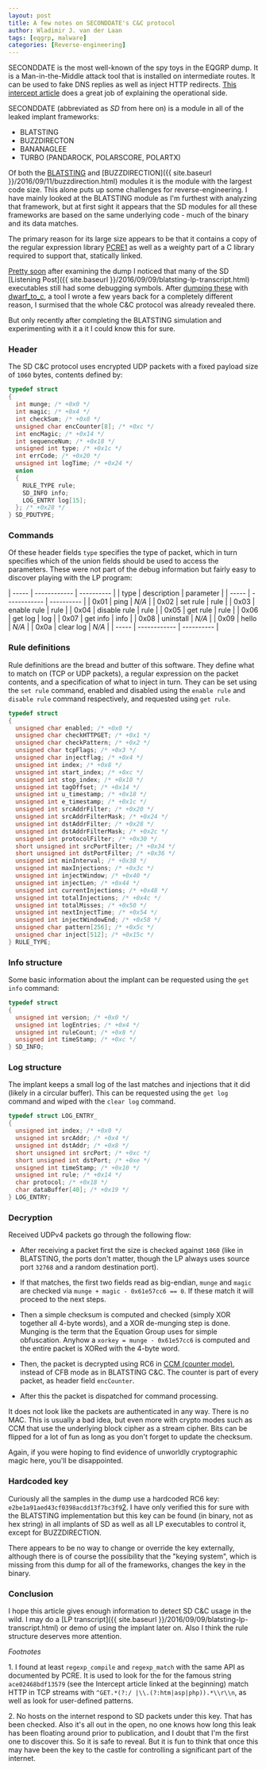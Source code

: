```yaml
---
layout: post
title: A few notes on SECONDDATE's C&C protocol
author: Wladimir J. van der Laan
tags: [eqgrp, malware]
categories: [Reverse-engineering]
---
```

SECONDDATE is the most well-known of the spy toys in the EQGRP dump.
It is a Man-in-the-Middle attack tool that is installed on intermediate routes. It can be used to fake DNS replies as well as inject HTTP redirects.
[This intercept article](https://theintercept.com/2016/08/19/the-nsa-was-hacked-snowden-documents-confirm/) does a
great job of explaining the operational side.

SECONDDATE (abbreviated as *SD* from here on) is a module in all of the leaked implant frameworks:

- BLATSTING
- BUZZDIRECTON
- BANANAGLEE
- TURBO (PANDAROCK, POLARSCORE, POLARTX)

Of both the [BLATSTING](https://gist.github.com/laanwj/9e5e404266a8956beabde522f97c421b) and [BUZZDIRECTION]({{
site.baseurl }}/2016/09/11/buzzdirection.html) modules it is the module with the largest code size.
This alone puts up some challenges for reverse-engineering. I have mainly looked at the BLATSTING module
as I'm furthest with analyzing that framework, but at first sight it appears that the SD
modules for all these frameworks are based on the same underlying code - much of the binary and its data matches.

The primary reason for its large size appears to be that it contains a copy of the regular expression library
[PCRE](http://www.pcre.org/)<a href="#foot1" class="footref">1</a> as well as a weighty part of a C library required to
support that, statically linked.

[Pretty soon](https://twitter.com/orionwl/status/765849507116507136) after examining the dump I noticed that many of the SD [Listening
Post]({{ site.baseurl }}/2016/09/09/blatsting-lp-transcript.html) executables still had some debugging symbols.
After [dumping these](https://gist.github.com/laanwj/96841340cecb5ada220af39551df2896) with [dwarf_to_c](https://github.com/laanwj/dwarf_to_c), a tool I wrote a few years back for a
completely different reason, I surmised that the whole C&C protocol was already revealed there.

But only recently after completing the BLATSTING simulation and experimenting with it a it I could know this for sure.

### Header

The SD C&C protocol uses encrypted UDP packets with a fixed payload size of `1060` bytes, contents defined by:

```c
typedef struct
{
  int munge; /* +0x0 */
  int magic; /* +0x4 */
  int checkSum; /* +0x8 */
  unsigned char encCounter[8]; /* +0xc */
  int encMagic; /* +0x14 */
  int sequenceNum; /* +0x18 */
  unsigned int type; /* +0x1c */
  int errCode; /* +0x20 */
  unsigned int logTime; /* +0x24 */
  union
  {
    RULE_TYPE rule;
    SD_INFO info;
    LOG_ENTRY log[15];
  }; /* +0x28 */
} SD_PDUTYPE;
```

### Commands

Of these header fields `type` specifies the type of packet, which in turn specifies which of the union
fields should be used to access the parameters. These were not part of the debug information but fairly easy to
discover playing with the LP program:

| ----- | ------------ | ---------- |
| type  | description  | parameter  |
| ----- | ------------ | ---------- |
|  0x01 | ping         | *N/A*      |
|  0x02 | set rule     | rule       |
|  0x03 | enable rule  | rule       |
|  0x04 | disable rule | rule       |
|  0x05 | get rule     | rule       |
|  0x06 | get log      | log        |
|  0x07 | get info     | info       |
|  0x08 | uninstall    | *N/A*      |
|  0x09 | hello        | *N/A*      |
|  0x0a | clear log    | *N/A*      |
| ----- | ------------ | ---------- |

### Rule definitions

Rule definitions are the bread and butter of this software. They define what to match on (TCP or UDP packets), a regular
expression on the packet contents, and a specification of what to inject in turn. They can be set using the `set rule`
command, enabled and disabled using the `enable rule` and `disable rule` command respectively, and requested using `get
rule`.

```c
typedef struct
{
  unsigned char enabled; /* +0x0 */
  unsigned char checkHTTPGET; /* +0x1 */
  unsigned char checkPattern; /* +0x2 */
  unsigned char tcpFlags; /* +0x3 */
  unsigned char injectflag; /* +0x4 */
  unsigned int index; /* +0x8 */
  unsigned int start_index; /* +0xc */
  unsigned int stop_index; /* +0x10 */
  unsigned int tagOffset; /* +0x14 */
  unsigned int u_timestamp; /* +0x18 */
  unsigned int e_timestamp; /* +0x1c */
  unsigned int srcAddrFilter; /* +0x20 */
  unsigned int srcAddrFilterMask; /* +0x24 */
  unsigned int dstAddrFilter; /* +0x28 */
  unsigned int dstAddrFilterMask; /* +0x2c */
  unsigned int protocolFilter; /* +0x30 */
  short unsigned int srcPortFilter; /* +0x34 */
  short unsigned int dstPortFilter; /* +0x36 */
  unsigned int minInterval; /* +0x38 */
  unsigned int maxInjections; /* +0x3c */
  unsigned int injectWindow; /* +0x40 */
  unsigned int injectLen; /* +0x44 */
  unsigned int currentInjections; /* +0x48 */
  unsigned int totalInjections; /* +0x4c */
  unsigned int totalMisses; /* +0x50 */
  unsigned int nextInjectTime; /* +0x54 */
  unsigned int injectWindowEnd; /* +0x58 */
  unsigned char pattern[256]; /* +0x5c */
  unsigned char inject[512]; /* +0x15c */
} RULE_TYPE;
```

### Info structure

Some basic information about the implant can be requested using the `get info` command:

```c
typedef struct
{
  unsigned int version; /* +0x0 */
  unsigned int logEntries; /* +0x4 */
  unsigned int ruleCount; /* +0x8 */
  unsigned int timeStamp; /* +0xc */
} SD_INFO;
```

### Log structure

The implant keeps a small log of the last matches and injections that it did (likely in a circular buffer). This can be
requested using the `get log` command and wiped with the `clear log` command.

```c
typedef struct LOG_ENTRY_
{
  unsigned int index; /* +0x0 */
  unsigned int srcAddr; /* +0x4 */
  unsigned int dstAddr; /* +0x8 */
  short unsigned int srcPort; /* +0xc */
  short unsigned int dstPort; /* +0xe */
  unsigned int timeStamp; /* +0x10 */
  unsigned int rule; /* +0x14 */
  char protocol; /* +0x18 */
  char dataBuffer[40]; /* +0x19 */
} LOG_ENTRY;
```

### Decryption

Received UDPv4 packets go through the following flow:

- After receiving a packet first the size is checked against `1060` (like in BLATSTING, the ports don't matter, though the
LP always uses source port `32768` and a random destination port).

- If that matches, the first two fields read as big-endian, `munge` and `magic` are checked via `munge + magic -
0x61e57cc6 == 0`.  If these match it will proceed to the next steps.

- Then a simple checksum is computed and checked (simply XOR together all 4-byte words), and a XOR de-munging step is
done.  Munging is the term that the Equation Group uses for simple obfuscation. Anyhow a `xorkey = munge - 0x61e57cc6`
is computed and the entire packet is XORed with the 4-byte word.

- Then, the packet is decrypted using RC6 in [CCM (counter mode)](https://en.wikipedia.org/wiki/CCM_mode), instead of CFB
  mode as in BLATSTING C&C. The counter is part of every packet, as header field `encCounter`.

- After this the packet is dispatched for command processing.

It does not look like the packets are authenticated in any way. There is no MAC. This is usually a bad idea, but even more with
crypto modes such as CCM that use the underlying block cipher as a stream cipher. Bits can be flipped for a lot of fun
as long as you don't forget to update the checksum.

Again, if you were hoping to find evidence of unworldly cryptographic magic here, you'll be disappointed.

### Hardcoded key

Curiously all the samples in the dump use a hardcoded RC6 key: `e2be1a91aed43cf0398acdd13f7bc3f9`<a href="#foot1" class="footref">2</a>.
I have only verified this for sure with the BLATSTING implementation but this key can be found (in binary, not as hex
string) in all implants of SD as well as all LP executables to control it, except for BUZZDIRECTION.

There appears to be no way to change or override the key externally, although there is of course the possibility that
the "keying system", which is missing from this dump for all of the frameworks, changes the key in the binary.

### Conclusion

I hope this article gives enough information to detect SD C&C usage in the wild. I may do a [LP transcript]({{
site.baseurl }}/2016/09/09/blatsting-lp-transcript.html) or demo of using the implant later on. Also I think
the rule structure deserves more attention.

*Footnotes*

<span class="footdef" id="foot1">1</span>. I found at least `regexp_compile` and `regexp_match` with the same API as documented by PCRE.
It is used to look for the for the famous string `ace02468bdf13579` (see the Intercept article linked at the beginning)
match HTTP in TCP streams with `^GET.*(?:/ |\\.(?:htm|asp|php)).*\\r\\n`, as well as look for user-defined patterns.

<span class="footdef" id="foot2">2</span>. No hosts on the internet respond to SD packets under this key. That has been checked. Also
it's all out in the open, no one knows how long this leak has been floating around prior to publication, and I doubt
that I'm the first one to discover this. So it is safe to reveal. But it is fun to think that once this may have been
the key to the castle for controlling a significant part of the internet.
